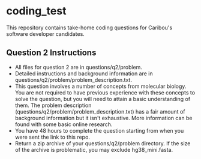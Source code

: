 # coding_test
This repository contains take-home coding questions for Caribou's software developer candidates.
## Question 2 Instructions
- All files for question 2 are in questions/q2/problem.
- Detailed instructions and background information are in questions/q2/problem/problem_description.txt.
- This question involves a number of concepts from molecular biology. You are not required to have previous experience with these concepts to solve the question, but you will need to attain a basic understanding of them. The problem description (questions/q2/problem/problem_description.txt) has a fair amount of background information but it isn't exhaustive. More information can be found with some basic online research.
- You have 48 hours to complete the question starting from when you were sent the link to this repo.
- Return a zip archive of your questions/q2/problem directory. If the size of the archive is problematic, you may exclude hg38_mini.fasta.
